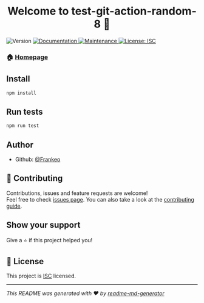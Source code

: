 <h1 align="center">Welcome to test-git-action-random-8 👋</h1>
<p>
  <img alt="Version" src="https://img.shields.io/badge/version-1.0.0-blue.svg?cacheSeconds=2592000" />
  <a href="https://github.com/Frankeo/test-git-action-random-8#readme" target="_blank">
    <img alt="Documentation" src="https://img.shields.io/badge/documentation-yes-brightgreen.svg" />
  </a>
  <a href="https://github.com/Frankeo/test-git-action-random-8/graphs/commit-activity" target="_blank">
    <img alt="Maintenance" src="https://img.shields.io/badge/Maintained%3F-yes-green.svg" />
  </a>
  <a href="https://github.com/Frankeo/test-git-action-random-8/blob/master/LICENSE" target="_blank">
    <img alt="License: ISC" src="https://img.shields.io/github/license/Frankeo/test-git-action-random-8" />
  </a>
</p>

### 🏠 [Homepage](https://github.com/Frankeo/test-git-action-random-8#readme)

## Install

```sh
npm install
```

## Run tests

```sh
npm run test
```

## Author

- Github: [@Frankeo](https://github.com/Frankeo)

## 🤝 Contributing

Contributions, issues and feature requests are welcome!<br />Feel free to check [issues page](https://github.com/Frankeo/test-git-action-random-8/issues). You can also take a look at the [contributing guide](https://github.com/Frankeo/test-git-action-random-8/blob/master/CONTRIBUTING.md).

## Show your support

Give a ⭐️ if this project helped you!

## 📝 License

This project is [ISC](https://github.com/Frankeo/test-git-action-random-8/blob/master/LICENSE) licensed.

---

_This README was generated with ❤️ by [readme-md-generator](https://github.com/kefranabg/readme-md-generator)_
